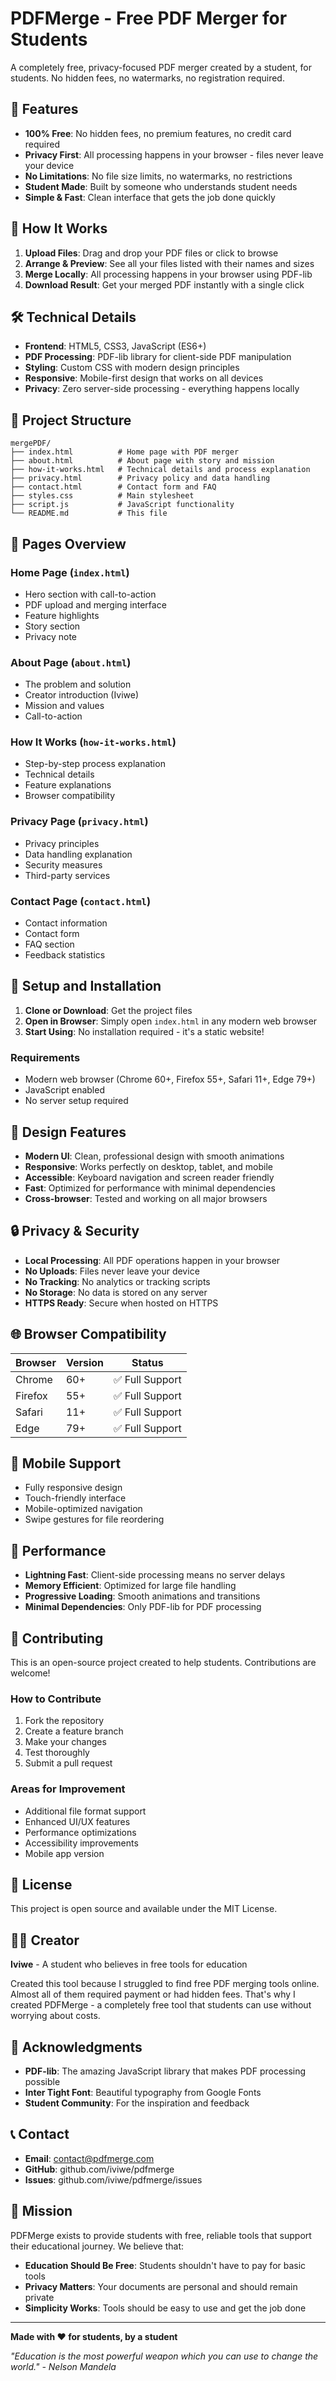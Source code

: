 # PDFMerge - Free PDF Merger for Students

A completely free, privacy-focused PDF merger created by a student, for students. No hidden fees, no watermarks, no registration required.

## 🌟 Features

- **100% Free**: No hidden fees, no premium features, no credit card required
- **Privacy First**: All processing happens in your browser - files never leave your device
- **No Limitations**: No file size limits, no watermarks, no restrictions
- **Student Made**: Built by someone who understands student needs
- **Simple & Fast**: Clean interface that gets the job done quickly

## 🚀 How It Works

1. **Upload Files**: Drag and drop your PDF files or click to browse
2. **Arrange & Preview**: See all your files listed with their names and sizes
3. **Merge Locally**: All processing happens in your browser using PDF-lib
4. **Download Result**: Get your merged PDF instantly with a single click

## 🛠️ Technical Details

- **Frontend**: HTML5, CSS3, JavaScript (ES6+)
- **PDF Processing**: PDF-lib library for client-side PDF manipulation
- **Styling**: Custom CSS with modern design principles
- **Responsive**: Mobile-first design that works on all devices
- **Privacy**: Zero server-side processing - everything happens locally

## 📁 Project Structure

```
mergePDF/
├── index.html          # Home page with PDF merger
├── about.html          # About page with story and mission
├── how-it-works.html   # Technical details and process explanation
├── privacy.html        # Privacy policy and data handling
├── contact.html        # Contact form and FAQ
├── styles.css          # Main stylesheet
├── script.js           # JavaScript functionality
└── README.md           # This file
```

## 🎯 Pages Overview

### Home Page (`index.html`)
- Hero section with call-to-action
- PDF upload and merging interface
- Feature highlights
- Story section
- Privacy note

### About Page (`about.html`)
- The problem and solution
- Creator introduction (Iviwe)
- Mission and values
- Call-to-action

### How It Works (`how-it-works.html`)
- Step-by-step process explanation
- Technical details
- Feature explanations
- Browser compatibility

### Privacy Page (`privacy.html`)
- Privacy principles
- Data handling explanation
- Security measures
- Third-party services

### Contact Page (`contact.html`)
- Contact information
- Contact form
- FAQ section
- Feedback statistics

## 🔧 Setup and Installation

1. **Clone or Download**: Get the project files
2. **Open in Browser**: Simply open `index.html` in any modern web browser
3. **Start Using**: No installation required - it's a static website!

### Requirements
- Modern web browser (Chrome 60+, Firefox 55+, Safari 11+, Edge 79+)
- JavaScript enabled
- No server setup required

## 🎨 Design Features

- **Modern UI**: Clean, professional design with smooth animations
- **Responsive**: Works perfectly on desktop, tablet, and mobile
- **Accessible**: Keyboard navigation and screen reader friendly
- **Fast**: Optimized for performance with minimal dependencies
- **Cross-browser**: Tested and working on all major browsers

## 🔒 Privacy & Security

- **Local Processing**: All PDF operations happen in your browser
- **No Uploads**: Files never leave your device
- **No Tracking**: No analytics or tracking scripts
- **No Storage**: No data is stored on any server
- **HTTPS Ready**: Secure when hosted on HTTPS

## 🌐 Browser Compatibility

| Browser | Version | Status |
|---------|---------|--------|
| Chrome | 60+ | ✅ Full Support |
| Firefox | 55+ | ✅ Full Support |
| Safari | 11+ | ✅ Full Support |
| Edge | 79+ | ✅ Full Support |

## 📱 Mobile Support

- Fully responsive design
- Touch-friendly interface
- Mobile-optimized navigation
- Swipe gestures for file reordering

## 🚀 Performance

- **Lightning Fast**: Client-side processing means no server delays
- **Memory Efficient**: Optimized for large file handling
- **Progressive Loading**: Smooth animations and transitions
- **Minimal Dependencies**: Only PDF-lib for PDF processing

## 🤝 Contributing

This is an open-source project created to help students. Contributions are welcome!

### How to Contribute
1. Fork the repository
2. Create a feature branch
3. Make your changes
4. Test thoroughly
5. Submit a pull request

### Areas for Improvement
- Additional file format support
- Enhanced UI/UX features
- Performance optimizations
- Accessibility improvements
- Mobile app version

## 📄 License

This project is open source and available under the MIT License.

## 👨‍💻 Creator

**Iviwe** - A student who believes in free tools for education

Created this tool because I struggled to find free PDF merging tools online. Almost all of them required payment or had hidden fees. That's why I created PDFMerge - a completely free tool that students can use without worrying about costs.

## 🙏 Acknowledgments

- **PDF-lib**: The amazing JavaScript library that makes PDF processing possible
- **Inter Tight Font**: Beautiful typography from Google Fonts
- **Student Community**: For the inspiration and feedback

## 📞 Contact

- **Email**: contact@pdfmerge.com
- **GitHub**: github.com/iviwe/pdfmerge
- **Issues**: github.com/iviwe/pdfmerge/issues

## 🎯 Mission

PDFMerge exists to provide students with free, reliable tools that support their educational journey. We believe that:

- **Education Should Be Free**: Students shouldn't have to pay for basic tools
- **Privacy Matters**: Your documents are personal and should remain private
- **Simplicity Works**: Tools should be easy to use and get the job done

---

**Made with ❤️ for students, by a student**

*"Education is the most powerful weapon which you can use to change the world." - Nelson Mandela*
